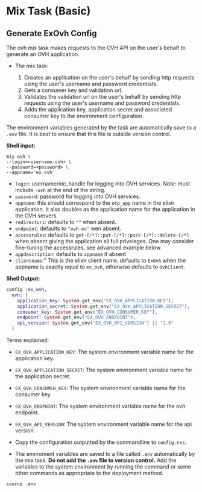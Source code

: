 # Mix Task (Basic)

## Generate ExOvh Config

The ovh mix task makes requests to the OVH API on the user's behalf to generate an OVH application.

- The mix task:

  1. Creates an application on the user's behalf by sending http requests using the user's username and password credentials.
  2. Gets a consumer key and validation url.
  3. Validates the validation url on the user's behalf by sending http requests using the user's username and password credentials.
  4. Adds the application key, application secret and associated consumer key to the environment configuration.
  
The environment variables generated by the task are automatically save to a `.env` file. It is best to ensure that this file is outside
version control.

**Shell input:**

```shell
mix ovh \
--login=<username-ovh> \
--password=<password> \
--appname='ex_ovh'
```

- `login`: username/nic_handle for logging into OVH services. *Note*: must include `-ovh` at the end of the string.
- `password`: password for logging into OVH services.
- `appname`: this should correspond to the `otp_app` name in the elixir application. It also doubles as the application name 
for the application in the OVH servers.
- `redirecturi`: defaults to `""` when absent.
- `endpoint`: defaults to `"ovh-eu"` wen absent.
- `accessrules`: defaults to `get-[/*]::put-[/*]::post-[/*]::delete-[/*]` when absent giving the application all
  full priveleges. One may consider fine-tuning the accessrules, see advanced example below.
- `appdescription`: defaults to `appname` if absent
- `clientname`:" This is the elixir client name. defaults to `ExOvh` when the appname is exactly equal to `ex_ovh`, otherwise defaults to `OvhClient`.


**Shell Output:**

```elixir
config :ex_ovh,
  ovh: [
    application_key: System.get_env("EX_OVH_APPLICATION_KEY"),
    application_secret: System.get_env("EX_OVH_APPLICATION_SECRET"),
    consumer_key: System.get_env("EX_OVH_CONSUMER_KEY"),
    endpoint: System.get_env("EX_OVH_ENDPOINT"),
    api_version: System.get_env("EX_OVH_API_VERSION") || "1.0"
  ]
```

Terms explained:

- `EX_OVH_APPLICATION_KEY`: The system environment variable name for the application key.
- `EX_OVH_APPLICATION_SECRET`: The system environment variable name for the application secret.
- `EX_OVH_CONSUMER_KEY`: The system environment variable name for the consumer key.
- `EX_OVH_ENDPOINT`: The system environment variable name for the ovh endpoint.
- `EX_OVH_API_VERSION`: The system environment variable name for the api version.


- Copy the configuration outputted by the commandline to `config.exs`.


- The enviroment variables are saved to a file called `.env` automatically by the mix task.
**Do not add the `.env` file to version control.** Add the variables to the system environment
by running the command or some other commands as appropriate to the deployment method.


```shell
source .env
```